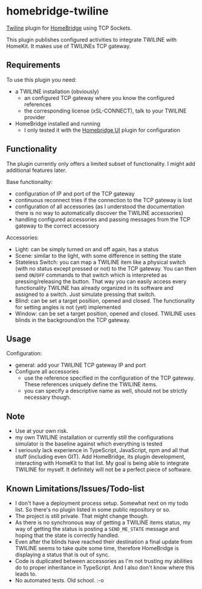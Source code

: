 # homebridge-twiline

</span>

[Twiline](https://twiline.com/) plugin for [HomeBridge](https://github.com/AndreasOttiger/homebridge-twiline) using TCP Sockets.

This plugin publishes configured activities to integrate TWILINE with HomeKit. It makes use of TWILINEs TCP gateway.

## Requirements
To use this plugin you need:

- a TWILINE installation (obviously)
  - an configured TCP gateway where you know the configured references
  - the corresponding license (xSL-CONNECT), talk to your TWILINE provider
- HomeBridge installed and running
  - I only tested it with the [Homebridge UI](https://github.com/homebridge/homebridge-config-ui-x) plugin for configuration

## Functionality
The plugin currently only offers a limited subset of functionality. I might add additional features later.

Base functionality:

- configuration of IP and port of the TCP gateway
- continuous reconnect tries if the connection to the TCP gateway is lost
- configuration of all accessories (as I understood the documentation there is no way to automatically discover the TWILINE accessories)
- handling configured accessories and passing messages from the TCP gateway to the correct accessory

Accessories:

- Light: can be simply turned on and off again, has a status
- Scene: similar to the light, with some difference in setting the state
- Stateless Switch: you can map a TWILINE item like a physical switch (with no status except pressed or not) to the TCP gateway. You can then send `ON`/`OFF` commands to that switch which is interpreted as pressing/releasing the button. That way you can easily access every functionality TWILINE has already organized in its software and assigned to a switch. Just simulate pressing that switch.
- Blind: can be set a target position, opened and closed. The functionality for setting angles is not (yet) implemented
- Window: can be set a target position, opened and closed. TWILINE uses blinds in the background/on the TCP gateway.

## Usage

Configuration:

- general: add your TWILINE TCP gateway IP and port
- Configure all accessories
  - use the reference specified in the configuration of the TCP gateway. These references uniquely define the TWILINE items.
  - you can specify a descriptive name as well, should not be strictly necessary though.

## Note

- Use at your own risk.
- my own TWILINE installation or currently still the configurations simulator is the baseline against which everything is tested
- I seriously lack experience in TypeScript, JavaScript, npm and all that stuff (including even GIT). Add HomeBridge, its plugin development, interacting with HomeKit to that list. My goal is being able to integrate TWILINE for myself. It definitely will not be a perfect piece of software.

## Known Limitations/Issues/Todo-list
- I don't have a deployment process setup. Somewhat next on my todo list. So there's no plugin listed in some public repository or so.
- The project is still private. That might change though.
- As there is no synchronous way of getting a TWILINE items status, my way of getting the status is posting a `SEND_ME_STATE` message and hoping that the state is correctly handled.
- Even after the blinds have reached their destination a final update from TWILINE seems to take quite some time, therefore HomeBridge is displaying a status that is out of sync.
- Code is duplicated between accessories as I'm not trusting my abilities do to proper inheritance in TypeScript. And I also don't know where this leads to.
- No automated tests. Old school. :-o